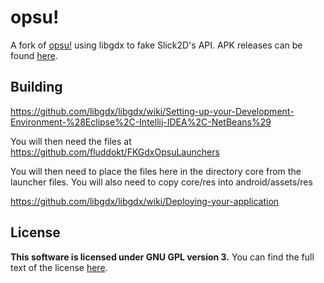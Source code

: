 # opsu!
A fork of [opsu!](https://github.com/itdelatrisu/opsu) using libgdx to fake Slick2D's API.
APK releases can be found [here](https://github.com/fluddokt/opsu/releases).

## Building

https://github.com/libgdx/libgdx/wiki/Setting-up-your-Development-Environment-%28Eclipse%2C-Intellij-IDEA%2C-NetBeans%29

You will then need the files at
https://github.com/fluddokt/FKGdxOpsuLaunchers

You will then need to place the files here in the directory core from the launcher files.
You will also need to copy core/res into android/assets/res

https://github.com/libgdx/libgdx/wiki/Deploying-your-application


## License
**This software is licensed under GNU GPL version 3.**
You can find the full text of the license [here](LICENSE).

